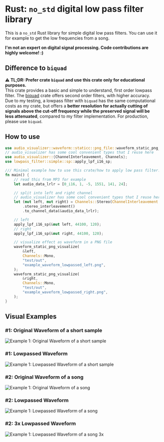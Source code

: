 # Rust: `no_std` digital low pass filter library
This is a `no_std` Rust library for simple digital low pass filters. You can use it for example to 
get the low frequencies from a song.

**I'm not an expert on digital signal processing. Code contributions are highly welcome! :)**

## Difference to `biquad`
**⚠ TL;DR: Prefer crate `biquad` and use this crate only for educational purposes.** \
This crate provides a basic and simple to understand, first order lowpass filter. The [biquad](https://crates.io/crates/biquad)
crate offers second order filters, with higher accuracy. Due to my testing, a lowpass filter with `biquad` has the same 
computational costs as my crate, but offers a **better resolution for actually cutting of signals above the 
cut-off frequency while the preserved signal will be less attenuated**, compared to my filter implementation.
For production, please use `biquad`.

## How to use
```rust
use audio_visualizer::waveform::staticc::png_file::waveform_static_png_visualize;
// audio_visualizer has some cool convenient types that I reuse here
use audio_visualizer::{ChannelInterleavement, Channels};
use lowpass_filter::simple::sp::apply_lpf_i16_sp;

/// Minimal example how to use this crate/how to apply low pass filter.
fn main() {
    // read this from MP3 for example
    let audio_data_lrlr = [0_i16, 1, -5, 1551, 141, 24];

    // split into left and right channel
    // audio_visualizer has some cool convenient types that I reuse here
    let (mut left, mut right) = Channels::Stereo(ChannelInterleavement::LRLR)
        .stereo_interleavement()
        .to_channel_data(&audio_data_lrlr);

    // left
    apply_lpf_i16_sp(&mut left, 44100, 120);
    // right
    apply_lpf_i16_sp(&mut right, 44100, 120);

    // visualize effect as waveform in a PNG file
    waveform_static_png_visualize(
        &left,
        Channels::Mono,
        "test/out",
        "example_waveform_lowpassed_left.png",
    );
    waveform_static_png_visualize(
        &right,
        Channels::Mono,
        "test/out",
        "example_waveform_lowpassed_right.png",
    );
}
```

## Visual Examples
### #1: Original Waveform of a short sample
![Example 1: Original Waveform of a short sample](sample1_waveform.png "Example 1: Original Waveform of a short sample")
### #1: Lowpassed Waveform
![Example 1: Lowpassed Waveform of a short sample](sample1_waveform_lowpassed.png "Example 1: Lowpassed Original Waveform of a short sample")
### #2: Original Waveform of a song
![Example 1: Original Waveform of a song](song_waveform.png "Example 1: Original Waveform of a song")
### #2: Lowpassed Waveform
![Example 1: Lowpassed Waveform of a song](song_waveform_lowpassed.png "Example 1: Lowpassed Original Waveform of a song")
### #2: 3x Lowpassed Waveform
![Example 1: Lowpassed Waveform of a song 3x](song_waveform_lowpassed_3x.png "Example 1: Lowpassed Original Waveform of a song 3 times")
